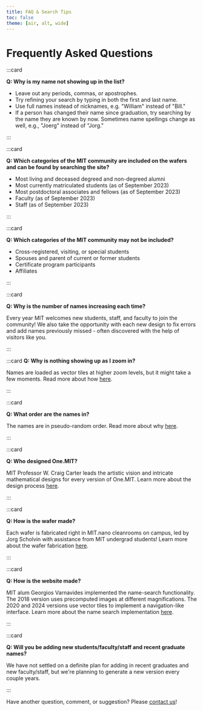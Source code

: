 ```yaml
---
title: FAQ & Search Tips
toc: false
theme: [air, alt, wide]
---
```


# Frequently Asked Questions

<div class= "grid grid-cols-2" style="grid-auto-rows: auto;">

:::card

**Q: Why is my name not showing up in the list?**

- Leave out any periods, commas, or apostrophes.
- Try refining your search by typing in both the first and last name.
- Use full names instead of nicknames, e.g. "William" instead of "Bill."
- If a person has changed their name since graduation, try searching by the name they are known by now. Sometimes name spellings change as well, e.g., "Joerg" instead of "Jorg."

:::

:::card

**Q: Which categories of the MIT community are included on the wafers and can be found by searching the site?**

- Most living and deceased degreed and non-degreed alumni
- Most currently matriculated students (as of September 2023)
- Most postdoctoral associates and fellows (as of September 2023)
- Faculty (as of September 2023)
- Staff (as of September 2023)

:::

:::card

**Q: Which categories of the MIT community may not be included?**

- Cross-registered, visiting, or special students
- Spouses and parent of current or former students
- Certificate program participants
- Affiliates

:::

:::card

**Q: Why is the number of names increasing each time?**

Every year MIT welcomes new students, staff, and faculty to join the community! We also take the opportunity with each new design to fix errors and add names previously missed - often discovered with the help of visitors like you.

:::

:::card
**Q: Why is nothing showing up as I zoom in?**

Names are loaded as vector tiles at higher zoom levels, but it might take a few moments.
Read more about how [here]("./name-search").

:::

:::card

**Q: What order are the names in?**

The names are in pseudo-random order.
Read more about why [here]("./design-process").

:::

:::card

**Q: Who designed One.MIT?**

MIT Professor W. Craig Carter leads the artistic vision and intricate mathematical designs for every version of One.MIT.
Learn more about the design process [here]("./design-process").

:::

:::card

**Q: How is the wafer made?**

Each wafer is fabricated right in MIT.nano cleanrooms on campus, led by Jorg Scholvin with assistance from MIT undergrad students!
Learn more about the wafer fabrication [here]("./wafer-fabrication").

:::

:::card

**Q: How is the website made?**

MIT alum Georgios Varnavides implemented the name-search functionality.
The 2018 version uses precomputed images at different magnifications.
The 2020 and 2024 versions use vector tiles to implement a navigation-like interface.
Learn more about the name search implementation [here]("./name-search").

:::

:::card

**Q: Will you be adding new students/faculty/staff and recent graduate names?**

We have not settled on a definite plan for adding in recent graduates and new faculty/staff, but we're planning to generate a new version every couple years.

:::

</div>

Have another question, comment, or suggestion?
Please <a href="mailto:mitnano@mit.edu?subject=Inquiry about One.MIT">contact us</a>!
